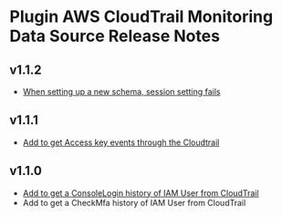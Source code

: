 # Plugin AWS CloudTrail Monitoring Data Source Release Notes

## v1.1.2
* [When setting up a new schema, session setting fails](https://github.com/cloudforet-io/plugin-aws-cloudtrail-mon-datasource/issues/15)

## v1.1.1
* [Add to get Access key events through the Cloudtrail](https://github.com/cloudforet-io/plugin-aws-cloudtrail-mon-datasource/issues/9)

## v1.1.0
* [Add to get a ConsoleLogin history of IAM User from CloudTrail](https://github.com/cloudforet-io/plugin-aws-cloudtrail-mon-datasource/issues/3)
* Add to get a CheckMfa history of IAM User from CloudTrail

